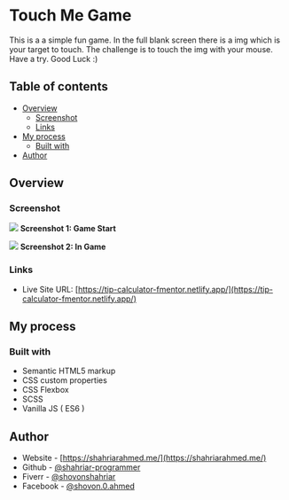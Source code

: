 # Touch Me Game

This is a a simple fun game. In the full blank screen there is a img which is your target to touch. The challenge is to touch the img with your mouse. Have a try. Good Luck :)

## Table of contents

- [Overview](#overview)
  - [Screenshot](#Screenshot)
  - [Links](#links)
- [My process](#my-process)
  - [Built with](#built-with)
- [Author](#author)

## Overview

### Screenshot

![](./design/screenshot-1.jpg)
**Screenshot 1: Game Start**

![](./design/screenshot-2.jpg)
**Screenshot 2: In Game**

### Links

- Live Site URL: [https://tip-calculator-fmentor.netlify.app/](https://tip-calculator-fmentor.netlify.app/)

## My process

### Built with

- Semantic HTML5 markup
- CSS custom properties
- CSS Flexbox
- SCSS
- Vanilla JS ( ES6 )

## Author

- Website - [https://shahriarahmed.me/](https://shahriarahmed.me/)
- Github - [@shahriar-programmer](https://www.github.com/shahriar-programmer)
- Fiverr - [@shovonshahriar](https://www.fiverr.com/shovonshahriar)
- Facebook - [@shovon.0.ahmed](https://www.facebook.com/shovon.0.ahmed)
